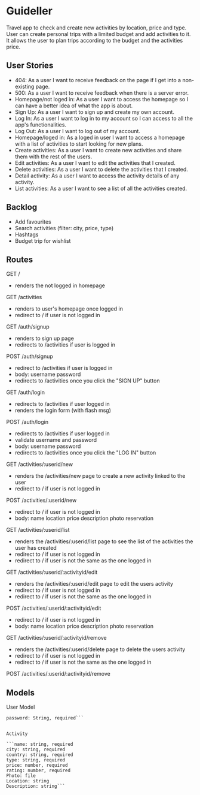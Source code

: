 # Guideller
Travel app to check and create new activities by location, price and type. User can create personal trips with a limited budget and add activities to it. It allows the user to plan trips according to the budget and the activities price.

## User Stories

- 404: As a user I want to receive feedback on the page if I get into a non-existing page.
- 500: As a user I want to receive feedback when there is a server error.
- Homepage/not loged in: As a user I want to access the homepage so I can have a better idea of what the app is about.
- Sign Up: As a user I want to sign up and create my own account.
- Log In: As a user I want to log in to my account so I can access to all the app's functionalities.
- Log Out: As a user I want to log out of my account.
- Homepage/loged in: As a loged in user I want to access a homepage with a list of activities to start looking for new plans.
- Create activities: As a user I want to create new activities and share them with the rest of the users.
- Edit activities: As a user I want to edit the activities that I created.
- Delete activities: As a user I want to delete the activities that I created.
- Detail activity: As a user I want to access the activity details of any activity.
- List activities: As a user I want to see a list of all the activities created.


## Backlog

- Add favourites
- Search activities (filter: city, price, type)
- Hashtags
- Budget trip for wishlist


## Routes

GET /
- renders the not logged in homepage

GET /activities
- renders to user's homepage once logged in
- redirect to / if user is not logged in

GET /auth/signup
- renders to sign up page
- redirects to /activities if user is logged in

POST /auth/signup
- redirect to /activities if user is logged in
- body:
  username
  password
- redirects to /activities once you click the "SIGN UP" button

GET /auth/login
- redirects to /activities if user logged in
- renders the login form (with flash msg)

POST /auth/login
- redirects to /activities if user logged in
- validate username and password
- body:
  username
  password
- redirects to /activities once you click the "LOG IN" button

GET /activities/:userid/new
- renders the /activities/new page to create a new activity linked to the user
- redirect to / if user is not logged in

POST /activities/:userid/new
- redirect to / if user is not logged in
- body:
  name
  location
  price
  description
  photo
  reservation

GET /activities/:userid/list
- renders the /activities/:userid/list page to see the list of the activities the user has created
- redirect to / if user is not logged in
- redirect to / if user is not the same as the one logged in

GET /activities/:userid/:activityid/edit
- renders the /activities/:userid/edit page to edit the users activity
- redirect to / if user is not logged in
- redirect to / if user is not the same as the one logged in

POST /activities/:userid/:activityid/edit
- redirect to / if user is not logged in
- body:
  name
  location
  price
  description
  photo
  reservation

GET /activities/:userid/:activityid/remove
- renders the /activities/:userid/delete page to delete the users activity
- redirect to / if user is not logged in
- redirect to / if user is not the same as the one logged in

POST /activities/:userid/:activityid/remove


## Models

User Model

 ```username: String, required
 password: String, required```
 

Activity

```name: string, required
city: string, required
country: string, required
type: string, required
price: number, required
rating: number, required
Photo: file
Location: string
Description: string```

